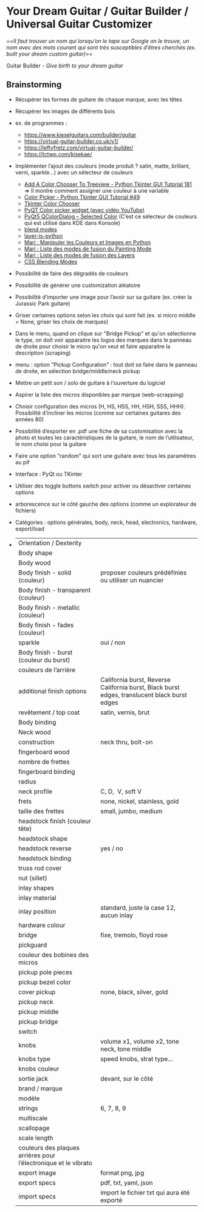 # Your Dream Guitar / Guitar Builder / Universal Guitar Customizer

==*Il faut trouver un nom qui lorsqu’on le tape sur Google on le trouve, un nom avec des mots courant qui sont très susceptibles d’êtres cherchés (ex. built your dream custom guitar)*==

Guitar Builder - *Give birth to your dream guitar*

## Brainstorming

- Récupérer les formes de guitare de chaque marque, avec les têtes
    
- Récupérer les images de différents bois
    
- ex. de programmes :
    
    - https://www.kieselguitars.com/builder/guitar
    - https://virtual-guitar-builder.co.uk/v1/
    - https://leftyfretz.com/virtual-guitar-builder/
    - https://tctwp.com/kisekae/
- Implémenter l’ajout des couleurs (mode produit ? satin, matte, brillant, verni, sparkle…) avec un sélecteur de couleurs
    
    - [Add A Color Chooser To Treeview - Python Tkinter GUI Tutorial 181](https://www.youtube.com/watch?v=4j__fwak70g) => Il montre comment assigner une couleur à une variable
    - [Color Picker - Python Tkinter GUI Tutorial #49](https://www.youtube.com/watch?v=NDCirUTTrhg)
    - [Tkinter Color Chooser](https://www.pythontutorial.net/tkinter/tkinter-color-chooser/)
    - [PyQT Color picker widget (avec vidéo YouTube)](https://pythonprogramming.net/color-picker-widget-pyqt-tutorial/)
    - [PyQt5 QColorDialog – Selected Color](https://www.geeksforgeeks.org/pyqt5-qcolordialog-selected-color/) (C’est ce sélecteur de couleurs qui est utilisé dans KDE dans Konsole)
    - [blend modes](https://pypi.org/project/blend-modes/)
    - [layer-is-python](https://github.com/subwaymatch/layer-is-python)
    - [Mari : Manipuler les Couleurs et Images en Python](https://olivierschmitt.fr/mari-manipuler-les-couleurs-et-images-en-python/)
    - [Mari : Liste des modes de fusion du Painting Mode](https://olivierschmitt.fr/mari-liste-des-modes-de-fusion-du-painting-mode/)
    - [Mari : Liste des modes de fusion des Layers](https://olivierschmitt.fr/mari-liste-des-modes-de-fusion-des-layers/)
    - [CSS Blending Modes](https://www.youtube.com/watch?v=-c94pr41jaI)
- Possibilité de faire des dégradés de couleurs

- Possibilité de générer une customization aléatoire
    
- Possibilité d’importer une image pour l’avoir sur sa guitare (ex. créer la Jurassic Park guitare)

- Griser certaines options selon les choix qui sont fait (ex. si micro middle = None, griser les choix de marques)

- Dans le menu, quand on clique sur "Bridge Pickup" et qu'on sélectionne le type, on doit voir apparaitre les logos des marques dans le panneau de droite pour choisir le micro qu'on veut et faire apparaitre la description (scraping)

- menu : option "Pickup Configuration" : tout doit se faire dans le panneau de droite, en sélection bridge/middle/neck pickup

- Mettre un petit son / solo de guitare à l'ouverture du logiciel

- Aspirer la liste des micros disponibles par marque (web-scrapping)
    
- Choisir configuration des micros (H, HS, HSS, HH, HSH, SSS, HHH). Possibilité d’incliner les micros (comme sur certaines guitares des années 80)
    
- Possibilité d’exporter en .pdf une fiche de sa customisation avec la photo et toutes les caractéristiques de la guitare, le nom de l’utilisateur, le nom choisi pour la guitare
    
- Faire une option “random” qui sort une guitare avec tous les paramètres au pif
    
- Interface : PyQt ou TKinter
    
- Utiliser des toggle buttons switch pour activer ou désactiver certaines options
    
- arborescence sur le côté gauche des options (comme un explorateur de fichiers)
    
- Catégories : options générales, body, neck, head, electronics, hardware, export/load
    
- |     |     |
    | --- | --- |
    | Orientation / Dexterity |     |
    | Body shape |     |
    | Body wood |     |
    | Body finish - solid (couleur) | proposer couleurs prédéfinies ou utiliser un nuancier |
    | Body finish - transparent (couleur) |     |
    | Body finish - metallic (couleur) |     |
    | Body finish - fades (couleur) |     |
    | sparkle | oui / non |
    | Body finish - burst (couleur du burst) |     |
    | couleurs de l’arrière |     |
    | additional finish options | California burst, Reverse California burst, Black burst edges, translucent black burst edges |
    | revêtement / top coat | satin, vernis, brut |
    | Body binding |     |
    | Neck wood |     |
    | construction | neck thru, bolt-on |
    | fingerboard wood |     |
    | nombre de frettes |     |
    | fingerboard binding |     |
    | radius |     |
    | neck profile | C, D,  V, soft V |
    | frets | none, nickel, stainless, gold |
    | taille des frettes | small, jumbo, medium |
    | headstock finish (couleur tête) |     |
    | headstock shape |     |
    | headstock reverse | yes / no |
    | headstock binding |     |
    | truss rod cover |     |
    | nut (sillet) |     |
    | inlay shapes |     |
    | inlay material |     |
    | inlay position | standard, juste la case 12, aucun inlay |
    | hardware colour |     |
    | bridge | fixe, tremolo, floyd rose |
    | pickguard |     |
    | couleur des bobines des micros |     |
    | pickup pole pieces |     |
    | pickup bezel color |     |
    | cover pickup | none, black, silver, gold |
    | pickup neck |     |
    | pickup middle |     |
    | pickup bridge |     |
    | switch |     |
    | knobs | volume x1, volume x2, tone neck, tone middle |
    | knobs type | speed knobs, strat type… |
    | knobs couleur |     |
    | sortie jack | devant, sur le côté |
    | brand / marque |     |
    | modèle |     |
    | strings | 6, 7, 8, 9 |
    | multiscale |     |
    | scallopage |     |
    | scale length |     |
    | couleurs des plaques arrières pour l’électronique et le vibrato |     |
    | export image | format png, jpg |
    | export specs | pdf, txt, yaml, json |
    | import specs | import le fichier txt qui aura été exporté |